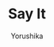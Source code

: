 ---
title: 'Say It'
author: 'Yorushika'
category: 'JPop'
img: '/images/song-img-4.jpg'
ytlink: 'F64yFFnZfkI'
lyrics: |
    言って

    あのね 私 実は気付いてるの
    ほら 君がいったこと

    あまり考えたいと思えなくて
    忘れてたんだけど

    盲目的に 盲動的に 妄想的に生きて
    衝動的な 焦燥的な 消極的なままじゃ駄目だったんだ

    きっと 人生最後の日を前に思うのだろう
    全部 全部言い足りなくて惜しいけど
    あぁ いつか人生最後の日 君がいないことを
    もっと もっと もっと
    もっと ちゃんと言って

    あのね 空が青いのって どうやって伝えればいいんだろうね
    夜の雲が高いのって どうすれば君もわかるんだろう

    言って

    あのね 私 実はわかってるの
    もう君が逝ったこと

    あのね わからず屋って言うんだろうね
    忘れたいんだけど

    もっとちゃんと言ってよ 忘れないようメモにしてよ
    明日十時にホームで待ち合わせとかしよう

    牡丹は散っても花だ
    夏が去っても追慕は切だ

    口に出して 声に出して 君が言って

    そして人生最後の日 君が見えるのなら
    きっと 人生最後の日も愛をうたうのだろう
    全部 全部無駄じゃなかったって言うから
    あぁ いつか人生最後の日 君がいないことがまだ信じられないけど
    
    もっと もっと もっと もっと
    もっと もっと もっと 君が
    もっと もっと もっと もっと
    もっと ちゃんと言っ'
---